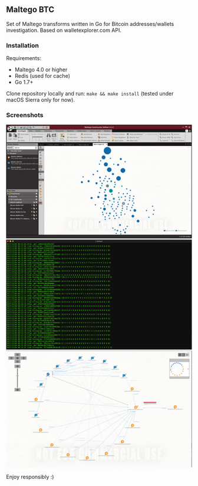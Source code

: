 ## Maltego BTC

Set of Maltego transforms written in Go for Bitcoin addresses/wallets investigation. Based on walletexplorer.com API.

### Installation

Requirements:

 - Maltego 4.0 or higher
 - Redis (used for cache)
 - Go 1.7+

Clone repository locally and run: ```make && make install``` (tested under macOS Sierra only for now).
 
### Screenshots

![Screenshot](assets/screenshot-1.png)
![Screenshot](assets/screenshot-2.png)
![Screenshot](assets/screenshot-3.png)

Enjoy responsibly :)

